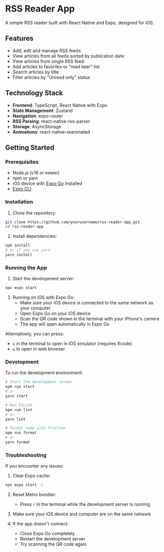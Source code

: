 # RSS Reader App

A simple RSS reader built with React Native and Expo, designed for iOS.

## Features

- Add, edit and manage RSS feeds
- View articles from all feeds sorted by publication date
- View articles from single RSS feed
- Add articles to favorites or "read later" list
- Search articles by title
- Filter articles by "Unread only" status

## Technology Stack

- **Frontend**: TypeScript, React Native with Expo
- **State Management**: Zustand
- **Navigation**: expo-router
- **RSS Parsing**: react-native-rss-parser
- **Storage**: AsyncStorage
- **Animations**: react-native-reanimated

## Getting Started
### Prerequisites
- Node.js (v16 or newer)
- npm or yarn
- iOS device with [Expo Go](https://apps.apple.com/app/expo-go/id982107779) installed
- [Expo CLI](https://docs.expo.dev/get-started/installation/#expo-cli)

### Installation
1. Clone the repository:
```bash
git clone https://github.com/yourusername/rss-reader-app.git
cd rss-reader-app
```

2. Install dependencies:
```bash
npm install
# or if you use yarn
yarn install
```

### Running the App
1. Start the development server:
```bash
npx expo start
```

2. Running on iOS with Expo Go:
   - Make sure your iOS device is connected to the same network as your computer
   - Open Expo Go on your iOS device
   - Scan the QR code shown in the terminal with your iPhone's camera
   - The app will open automatically in Expo Go

Alternatively, you can press:
- `i` in the terminal to open in iOS simulator (requires Xcode)
- `w` to open in web browser

### Development
To run the development environment:

```bash
# Start the development server
npm run start
# or
yarn start

# Run ESLint
npm run lint
# or
yarn lint

# Format code with Prettier
npm run format
# or
yarn format
```

### Troubleshooting
If you encounter any issues:

1. Clear Expo cache:
```bash
npx expo start -c
```

2. Reset Metro bundler:
   - Press `r` in the terminal while the development server is running

3. Make sure your iOS device and computer are on the same network

4. If the app doesn't connect:
   - Close Expo Go completely
   - Restart the development server
   - Try scanning the QR code again


